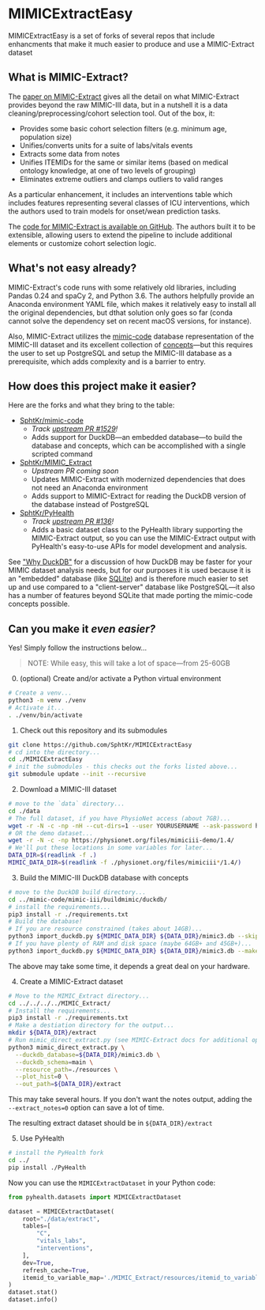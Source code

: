 # MIMICExtractEasy

MIMICExtractEasy is a set of forks of several repos that include
enhancments that make it much easier to produce and use a MIMIC-Extract dataset

## What is MIMIC-Extract?

The [paper on MIMIC-Extract](https://arxiv.org/abs/1907.08322) gives all the detail on what MIMIC-Extract provides beyond the raw MIMIC-III data, but in a nutshell it is a data cleaning/preprocessing/cohort selection tool. Out of the box, it:

* Provides some basic cohort selection filters (e.g. minimum age, population size)
* Unifies/converts units for a suite of labs/vitals events
* Extracts some data from notes
* Unifies ITEMIDs for the same or similar items (based on medical ontology knowledge, at one of two levels of grouping)
* Eliminates extreme outliers and clamps outliers to valid ranges

As a particular enhancement, it includes an interventions table which includes features representing several classes of ICU interventions, which the authors used to train models for onset/wean prediction tasks.

The [code for MIMIC-Extract is available on GitHub](https://github.com/MLforHealth/MIMIC_Extract). The authors built it to be extensible, allowing users to extend the pipeline to include additional elements or customize cohort selection logic.

## What's not easy already?

MIMIC-Extract's code runs with some relatively old libraries, including Pandas 0.24 and spaCy 2, and Python 3.6. The authors helpfully provide an Anaconda environment YAML file, which makes it relatively easy to install all the original dependencies, but dthat solution only goes so far (conda cannot
solve the dependency set on recent macOS versions, for instance).

Also, MIMIC-Extract utilizes the [mimic-code](https://github.com/MIT-LCP/mimic-code) database representation of the MIMIC-III dataset and its excellent collection of [concepts](https://github.com/MIT-LCP/mimic-code/tree/main/mimic-iii/concepts)—but this requires the user to set up PostgreSQL and setup the MIMIC-III database as a prerequisite, which adds complexity and is a barrier to entry.

## How does this project make it easier?

Here are the forks and what they bring to the table:

* [SphtKr/mimic-code](https://github.com/SphtKr/mimic-code)
  * _Track [upstream PR #1529](https://github.com/MIT-LCP/mimic-code/pull/1529)!_
  * Adds support for DuckDB—an embedded database—to build the database and concepts, which can be accomplished with a single scripted command
* [SphtKr/MIMIC_Extract](https://github.com/SphtKr/MIMIC_Extract)
  * _Upstream PR coming soon_
  * Updates MIMIC-Extract with modernized dependencies that does not need an Anaconda environment
  * Adds support to MIMIC-Extract for reading the DuckDB version of the database instead of PostgreSQL
* [SphtKr/PyHealth](https://github.com/SphtKr/PyHealth/)
  * _Track [upstream PR #136](https://github.com/sunlabuiuc/PyHealth/pull/136)!_
  * Adds a basic dataset class to the PyHealth library supporting the MIMIC-Extract output, so you can use the MIMIC-Extract output with PyHealth's easy-to-use APIs for model development and analysis.

 See ["Why DuckDB"](https://duckdb.org/why_duckdb) for a discussion of how DuckDB may be faster for your MIMIC dataset analysis needs, but for our purposes it is used because it is an "embedded" database (like [SQLite](https://www.sqlite.org/index.html)) and is therefore much easier to set up and use compared to a "client-server" database like PostgreSQL—it also has a number of features beyond SQLite that made porting the mimic-code concepts possible.

 ## Can you make it _even easier?_

 Yes! Simply follow the instructions below...

 > NOTE: While easy, this will take a lot of space—from 25-60GB

0. (optional) Create and/or activate a Python virtual environment 
```sh
# Create a venv...
python3 -m venv ./venv
# Activate it...
. ./venv/bin/activate
```

1. Check out this repository and its submodules
```sh
git clone https://github.com/SphtKr/MIMICExtractEasy
# cd into the directory...
cd ./MIMICExtractEasy
# init the submodules - this checks out the forks listed above...
git submodule update --init --recursive
```

2. Download a MIMIC-III dataset
```sh
# move to the `data` directory...
cd ./data
# The full dataset, if you have PhysioNet access (about 7GB)...
wget -r -N -c -np -nH --cut-dirs=1 --user YOURUSERNAME --ask-password https://physionet.org/files/mimiciii/1.4/
# OR the demo dataset...
wget -r -N -c -np https://physionet.org/files/mimiciii-demo/1.4/
# We'll put these locations in some variables for later...
DATA_DIR=$(readlink -f .)
MIMIC_DATA_DIR=$(readlink -f ./physionet.org/files/mimiciii*/1.4/)
```

3. Build the MIMIC-III DuckDB database with concepts
```sh
# move to the DuckDB build directory...
cd ../mimic-code/mimic-iii/buildmimic/duckdb/
# install the requirements...
pip3 install -r ./requirements.txt
# Build the database!
# If you are resource constrained (takes about 14GB)... 
python3 import_duckdb.py ${MIMIC_DATA_DIR} ${DATA_DIR}/mimic3.db --skip-indexes --make-concepts
# If you have plenty of RAM and disk space (maybe 64GB+ and 45GB+)...
python3 import_duckdb.py ${MIMIC_DATA_DIR} ${DATA_DIR}/mimic3.db --make-concepts
```
The above may take some time, it depends a great deal on your hardware.

4. Create a MIMIC-Extract dataset
```sh
# Move to the MIMIC_Extract directory...
cd ../../../../MIMIC_Extract/
# Install the requirements...
pip3 install -r ./requirements.txt
# Make a destiation directory for the output...
mkdir ${DATA_DIR}/extract
# Run mimic_direct_extract.py (see MIMIC-Extract docs for additional options)...
python3 mimic_direct_extract.py \
  --duckdb_database=${DATA_DIR}/mimic3.db \
  --duckdb_schema=main \
  --resource_path=./resources \
  --plot_hist=0 \
  --out_path=${DATA_DIR}/extract
```
This may take several hours. If you don't want the notes output, adding the `--extract_notes=0` option can save a lot of time.

The resulting extract dataset should be in `${DATA_DIR}/extract`

5. Use PyHealth
```sh
# install the PyHealth fork
cd ../
pip install ./PyHealth
```
Now you can use the `MIMICExtractDataset` in your Python code:
```Python
from pyhealth.datasets import MIMICExtractDataset

dataset = MIMICExtractDataset(
    root="./data/extract",
    tables=[
        "C",
        "vitals_labs",
        "interventions",
    ],
    dev=True,
    refresh_cache=True,
    itemid_to_variable_map='./MIMIC_Extract/resources/itemid_to_variable_map.csv'
)
dataset.stat()
dataset.info()

